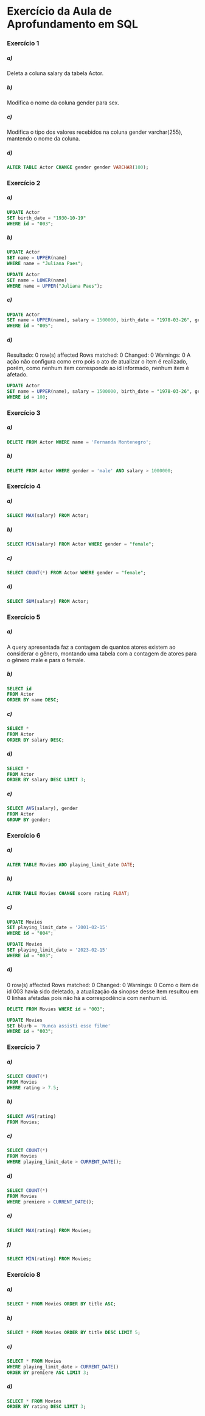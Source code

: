 # Exercício da Aula de Aprofundamento em SQL

### Exercício 1
##### a)
Deleta a coluna salary da tabela Actor.
##### b)
Modifica o nome da coluna gender para sex.
##### c)
Modifica o tipo dos valores recebidos na coluna gender varchar(255), mantendo o nome da coluna.
##### d)
~~~SQL
ALTER TABLE Actor CHANGE gender gender VARCHAR(100);
~~~

### Exercício 2
##### a)
~~~SQL
UPDATE Actor
SET birth_date = "1930-10-19"
WHERE id = "003";
~~~

##### b)
~~~SQL
UPDATE Actor
SET name = UPPER(name)
WHERE name = "Juliana Paes";

UPDATE Actor
SET name = LOWER(name)
WHERE name = UPPER("Juliana Paes");
~~~
##### c)
~~~SQL
UPDATE Actor
SET name = UPPER(name), salary = 1500000, birth_date = "1978-03-26", gender = "male"
WHERE id = "005";
~~~
##### d)
Resultado: 0 row(s) affected Rows matched: 0  Changed: 0  Warnings: 0
A ação não configura como erro pois o ato de atualizar o item é realizado, porém, como nenhum item corresponde ao id informado, nenhum item é afetado. 
~~~SQL
UPDATE Actor
SET name = UPPER(name), salary = 1500000, birth_date = "1978-03-26", gender = "male"
WHERE id = 100;
~~~

### Exercício 3
##### a)
~~~SQL
DELETE FROM Actor WHERE name = 'Fernanda Montenegro';
~~~

##### b)
~~~SQL
DELETE FROM Actor WHERE gender = 'male' AND salary > 1000000;
~~~

### Exercício 4
##### a)
~~~SQL
SELECT MAX(salary) FROM Actor;
~~~

##### b)
~~~SQL
SELECT MIN(salary) FROM Actor WHERE gender = "female";
~~~

##### c)
~~~SQL
SELECT COUNT(*) FROM Actor WHERE gender = "female";
~~~
##### d)
~~~SQL
SELECT SUM(salary) FROM Actor;
~~~

### Exercício 5
##### a)
A query apresentada faz a contagem de quantos atores existem ao considerar o gênero, montando uma tabela com a contagem de atores para o gênero male e para o female.

##### b)
~~~SQL
SELECT id
FROM Actor
ORDER BY name DESC;
~~~

##### c)
~~~SQL
SELECT *
FROM Actor
ORDER BY salary DESC;
~~~
##### d)
~~~SQL
SELECT *
FROM Actor
ORDER BY salary DESC LIMIT 3;
~~~
##### e)
~~~SQL
SELECT AVG(salary), gender
FROM Actor
GROUP BY gender;
~~~

### Exercício 6
##### a)
~~~SQL
ALTER TABLE Movies ADD playing_limit_date DATE;
~~~

##### b)
~~~SQL
ALTER TABLE Movies CHANGE score rating FLOAT;
~~~

##### c)
~~~SQL
UPDATE Movies
SET playing_limit_date = '2001-02-15'
WHERE id = "004";

UPDATE Movies
SET playing_limit_date = '2023-02-15'
WHERE id = "003";
~~~

##### d)
0 row(s) affected Rows matched: 0  Changed: 0  Warnings: 0
Como o item de id 003 havia sido deletado, a atualização da sinopse desse item resultou em 0 linhas afetadas pois não há a correspodência com nenhum id.
~~~SQL
DELETE FROM Movies WHERE id = "003";

UPDATE Movies
SET blurb = 'Nunca assisti esse filme'
WHERE id = "003";
~~~


### Exercício 7
##### a)
~~~SQL
SELECT COUNT(*)
FROM Movies
WHERE rating > 7.5;
~~~

##### b)
~~~SQL
SELECT AVG(rating)
FROM Movies;
~~~

##### c)
~~~SQL
SELECT COUNT(*)
FROM Movies
WHERE playing_limit_date > CURRENT_DATE();
~~~

##### d)
~~~SQL
SELECT COUNT(*)
FROM Movies
WHERE premiere > CURRENT_DATE();
~~~

##### e)
~~~SQL
SELECT MAX(rating) FROM Movies;
~~~

##### f)
~~~SQL
SELECT MIN(rating) FROM Movies;
~~~

### Exercício 8
##### a)
~~~SQL
SELECT * FROM Movies ORDER BY title ASC;
~~~

##### b)
~~~SQL
SELECT * FROM Movies ORDER BY title DESC LIMIT 5;
~~~

##### c)
~~~SQL
SELECT * FROM Movies
WHERE playing_limit_date > CURRENT_DATE()
ORDER BY premiere ASC LIMIT 3;
~~~

##### d)
~~~SQL
SELECT * FROM Movies
ORDER BY rating DESC LIMIT 3;
~~~
